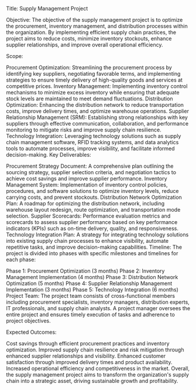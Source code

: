 Title: Supply Management Project

Objective:
The objective of the supply management project is to optimize the procurement, inventory management, and distribution processes within the organization. By implementing efficient supply chain practices, the project aims to reduce costs, minimize inventory stockouts, enhance supplier relationships, and improve overall operational efficiency.

Scope:

Procurement Optimization: Streamlining the procurement process by identifying key suppliers, negotiating favorable terms, and implementing strategies to ensure timely delivery of high-quality goods and services at competitive prices.
Inventory Management: Implementing inventory control mechanisms to minimize excess inventory while ensuring that adequate stock levels are maintained to meet demand fluctuations.
Distribution Optimization: Enhancing the distribution network to reduce transportation costs, improve delivery times, and optimize warehouse operations.
Supplier Relationship Management (SRM): Establishing strong relationships with key suppliers through effective communication, collaboration, and performance monitoring to mitigate risks and improve supply chain resilience.
Technology Integration: Leveraging technology solutions such as supply chain management software, RFID tracking systems, and data analytics tools to automate processes, improve visibility, and facilitate informed decision-making.
Key Deliverables:

Procurement Strategy Document: A comprehensive plan outlining the sourcing strategy, supplier selection criteria, and negotiation tactics to achieve cost savings and improve supplier performance.
Inventory Management System: Implementation of inventory control policies, procedures, and software solutions to optimize inventory levels, reduce carrying costs, and prevent stockouts.
Distribution Network Optimization Plan: A roadmap for optimizing the distribution network, including warehouse layout redesign, route optimization, and transportation mode selection.
Supplier Scorecards: Performance evaluation metrics and scorecards to assess supplier performance based on key performance indicators (KPIs) such as on-time delivery, quality, and responsiveness.
Technology Integration Plan: A strategy for integrating technology solutions into existing supply chain processes to enhance visibility, automate repetitive tasks, and improve decision-making capabilities.
Timeline:
The project is divided into phases with specific milestones and timelines for each phase:

Phase 1: Procurement Optimization (3 months)
Phase 2: Inventory Management Implementation (4 months)
Phase 3: Distribution Network Optimization (5 months)
Phase 4: Supplier Relationship Management Implementation (3 months)
Phase 5: Technology Integration (6 months)
Project Team:
The project team consists of cross-functional members including procurement specialists, inventory managers, distribution experts, IT professionals, and supply chain analysts. A project manager oversees the entire project and ensures timely execution of tasks and adherence to project objectives.

Expected Outcomes:

Cost savings through efficient procurement practices and inventory optimization.
Improved supply chain resilience and risk mitigation through enhanced supplier relationships and visibility.
Enhanced customer satisfaction through improved delivery times and product availability.
Increased operational efficiency and competitiveness in the market.
Overall, the supply management project aims to transform the organization's supply chain into a strategic asset, driving sustainable growth and profitability.
